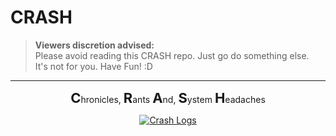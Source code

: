 # CRASH

> **Viewers discretion advised:**  
> Please avoid reading this CRASH repo. Just go do something else.  
> It's not for you. Have Fun! :D  

---
<p align = "center">
    <span style="font-size:22px; font-weight:bold;">C</span>hronicles,
    <span style="font-size:22px; font-weight:bold;">R</span>ants
    <span style="font-size:22px; font-weight:bold;">A</span>nd,
    <span style="font-size:22px; font-weight:bold;">S</span>ystem
    <span style="font-size:22px; font-weight:bold;">H</span>eadaches
</p>

<p align="center">
  <a href="https://github.com/RajVarunCTRL/crash/blob/main/crash_thoguhts">
    <img src="https://img.shields.io/badge/CRASH_LOGS-red?style=for-the-badge&logo=github" alt="Crash Logs"/>
  </a>
</p>

